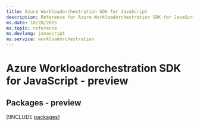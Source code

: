 ```yaml
---
title: Azure Workloadorchestration SDK for JavaScript
description: Reference for Azure Workloadorchestration SDK for JavaScript
ms.date: 10/28/2025
ms.topic: reference
ms.devlang: javascript
ms.service: workloadorchestration
---
```

# Azure Workloadorchestration SDK for JavaScript - preview
## Packages - preview
[!INCLUDE [packages](workloadorchestration-index.md)]
